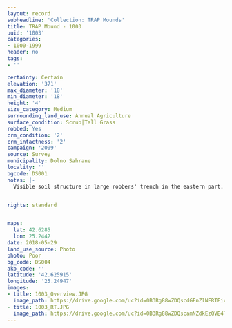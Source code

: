 ```yaml
---
layout: record
subheadline: 'Collection: TRAP Mounds'
title: TRAP Mound - 1003
uuid: '1003'
categories:
- 1000-1999
header: no
tags:
- ''

certainty: Certain
elevation: '371'
max_diameter: '18'
min_diameter: '18'
height: '4'
size_category: Medium
surrounding_land_use: Annual Agriculture
surface_condition: Scrub|Tall Grass
robbed: Yes
crm_condition: '2'
crm_intactness: '2'
campaign: '2009'
source: Survey
municipality: Dolno Sahrane
locality: ''
bgcode: DS001
notes: |-
  Visible soil structure in large robbers' trench in the eastern part.


rights: standard


maps:
  lat: 42.6285
  lon: 25.2442
date: 2018-05-29
land_use_source: Photo
photo: Poor
bg_code: DS004
akb_code: ''
latitude: '42.625915'
longitude: '25.24947'
images:
- title: 1003_Overview.JPG
  image_path: https://drive.google.com/uc?id=0B3Rg88wZDQscdGFnZlNFRTFicGs
- title: 1003_RT.JPG
  image_path: https://drive.google.com/uc?id=0B3Rg88wZDQscamNZdkEzQVE4TzA
---
```

